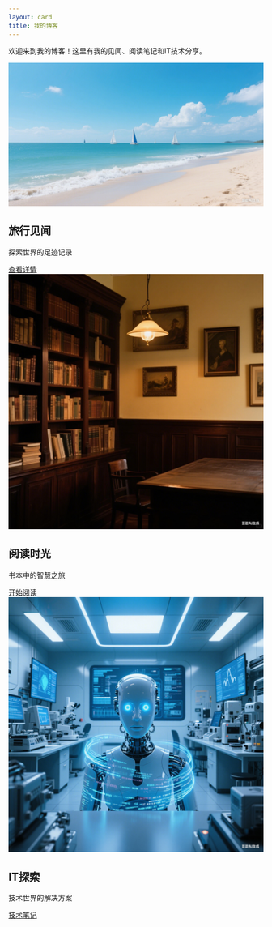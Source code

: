 ```yaml
---
layout: card
title: 我的博客
---
```


欢迎来到我的博客！这里有我的见闻、阅读笔记和IT技术分享。

<div class="card-grid">
  <div class="card travel-card">
    <img src="/assets/images/travel.png" alt="旅行见闻">
    <h2>旅行见闻</h2>
    <p>探索世界的足迹记录</p>
    <a href="/pages/trave.md" class="card-link">查看详情</a>
  </div>

  <div class="card reading-card">
    <img src="/assets/images/reading.png" alt="阅读时光">
    <h2>阅读时光</h2>
    <p>书本中的智慧之旅</p>
    <a href="/pages/reading.md" class="card-link">开始阅读</a>
  </div>

  <div class="card tech-card">
    <img src="/assets/images/it.png" alt="IT解决方案">
    <h2>IT探索</h2>
    <p>技术世界的解决方案</p>
    <a href="/pages/tech.md" class="card-link">技术笔记</a>
  </div>
</div>
